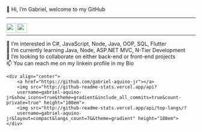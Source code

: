 👋 Hi, I’m Gabriel, welcome to my GitHub

<hr />
  <a href="mailto:aquino.coding@gmail.com">
    <img align="left" width="26px" src="http://cdn.jsdelivr.net/npm/simple-icons@v3/icons/gmail.svg" />
  </a>
  &nbsp;
    <a href="https://www.linkedin.com/in/gabrielaquinojr/">
    <img align="left" width="26px" src="https://cdn.jsdelivr.net/npm/simple-icons@3.13.0/icons/linkedin.svg" />
  </a>
 <br/>
<hr />
👀 I’m interested in C#, JavaScript, Node, Java, OOP, SQL, Flutter<br/>
🌱 I’m currently learning Java, Node, ASP.NET MVC, N-Tier Development<br/>
💞️ I’m looking to collaborate on either back-end or front-end projects<br/>
📫 You can reach me on my linkein profile in my Bio<br/>

    <div align="center">
        <a href="https://github.com/gabriel-aquino-jr"></a>
        <img src="http://github-readme-stats.vercel.app/api?
        username=gabriel-aquino-jr&show_icons=true&theme=gradient&include_all_commits=true&count-private=true" height="180em">
        <img src="http://github-readme-stats.vercel.app/api/top-langs/?
        username=gabriel-aquino-jr&layout=compact&langs_count=7&&theme=gradient" height="180em">
    </div> 
 

<!---
gabriel-aquino-jr/gabriel-aquino-jr is a ✨ special ✨ repository because its `README.md` (this file) appears on your GitHub profile.
You can click the Preview link to take a look at your changes.
--->
